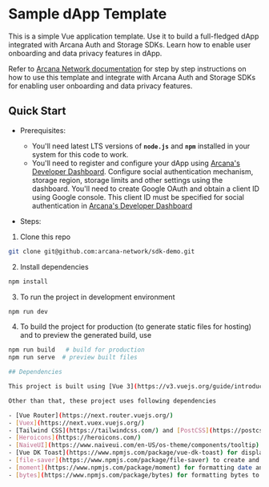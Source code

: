 # Sample dApp Template

This is a simple Vue application template. Use it to build a full-fledged dApp integrated with Arcana Auth and Storage SDKs. Learn how to enable user onboarding and data privacy features in dApp.

Refer to [Arcana Network documentation](https://docs.beta.arcana.network/docs/starter-app) for step by step instructions on how to use this template and integrate with Arcana Auth and Storage SDKs for enabling user onboarding and data privacy features.

## Quick Start

- Prerequisites:

  - You'll need latest LTS versions of **`node.js`** and **`npm`** installed in your system for this code to work.
  - You'll need to register and configure your dApp using [Arcana's Developer Dashboard](https://dashboard.beta.arcana.network). Configure social authentication mechanism, storage region, storage limits and other settings using the dashboard.
You'll need to create Google OAuth and obtain a client ID using Google console. This client ID must be specified for social authentication in [Arcana's Developer Dashboard](https://dashboard.beta.arcana.network)

- Steps:

1. Clone this repo

```bash
git clone git@github.com:arcana-network/sdk-demo.git
```

2. Install dependencies

```bash
npm install
```

3. To run the project in development environment

```bash
npm run dev
```

4. To build the project for production (to generate static files for hosting) and to preview the generated build, use

```bash
npm run build   # build for production
npm run serve  # preview built files

## Dependencies

This project is built using [Vue 3](https://v3.vuejs.org/guide/introduction.html) and uses [Vite.js](https://vitejs.dev/guide/) for generating builds

Other than that, these project uses following dependencies

- [Vue Router](https://next.router.vuejs.org/)
- [Vuex](https://next.vuex.vuejs.org/)
- [Tailwind CSS](https://tailwindcss.com/) and [PostCSS](https://postcss.org/)
- [Heroicons](https://heroicons.com/)
- [NaiveUI](https://www.naiveui.com/en-US/os-theme/components/tooltip) for tooltips
- [Vue DK Toast](https://www.npmjs.com/package/vue-dk-toast) for displaying toast messages
- [file-saver](https://www.npmjs.com/package/file-saver) to create and download files locally
- [moment](https://www.npmjs.com/package/moment) for formatting date and time
- [bytes](https://www.npmjs.com/package/bytes) for formatting bytes to human readable values
